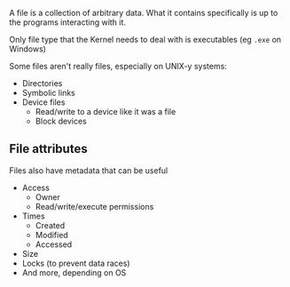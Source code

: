 A file is a collection of arbitrary data. What it contains specifically is up to the programs interacting with it.

Only file type that the Kernel needs to deal with is executables (eg `.exe` on Windows)

Some files aren't really files, especially on UNIX-y systems:

- Directories
- Symbolic links
- Device files 
	- Read/write to a device like it was a file
	- Block devices

## File attributes

Files also have metadata that can be useful

- Access
	- Owner
	- Read/write/execute permissions
- Times
	- Created
	- Modified
	- Accessed
- Size
- Locks (to prevent data races)
- And more, depending on OS
